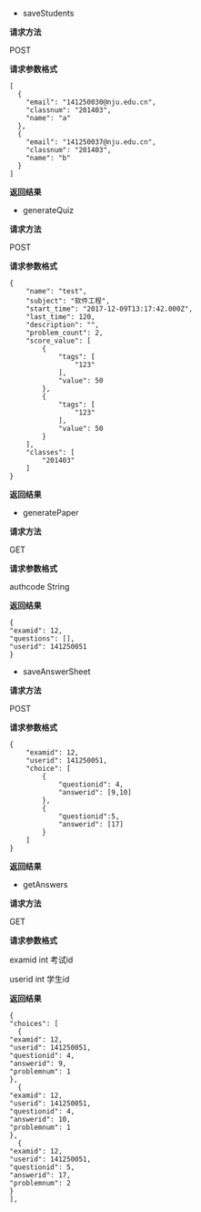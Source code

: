 ﻿ - saveStudents

**请求方法**

POST

**请求参数格式**

```
[
  {
    "email": "141250030@nju.edu.cn",
    "classnum": "201403",
    "name": "a"
  },
  {
    "email": "141250037@nju.edu.cn",
    "classnum": "201403",
    "name": "b"
  }
]
```

**返回结果**


  - generateQuiz
 
**请求方法**

POST

**请求参数格式**
```
{
    "name": "test",
    "subject": "软件工程",
    "start_time": "2017-12-09T13:17:42.000Z",
    "last_time": 120,
    "description": "",
    "problem_count": 2,
    "score_value": [
        {
            "tags": [
                "123"
            ],
            "value": 50
        },
        {
            "tags": [
                "123"
            ],
            "value": 50
        }
    ],
    "classes": [
        "201403"
    ]
}
```

**返回结果**

  - generatePaper

**请求方法**

GET

**请求参数格式**

authcode    String

**返回结果**
```
{
"examid": 12,
"questions": [],
"userid": 141250051
}
```

  - saveAnswerSheet
  
**请求方法**

POST

**请求参数格式**
```
{
    "examid": 12,
    "userid": 141250051,
    "choice": [
        {
            "questionid": 4,
            "answerid": [9,10]
        },
        {
            "questionid":5,
            "answerid": [17]
        }
    ]
}
```
**返回结果**

  - getAnswers
  
**请求方法**

GET

**请求参数格式**

examid   int    考试id

userid  int 学生id


**返回结果**
```
{
"choices": [
  {
"examid": 12,
"userid": 141250051,
"questionid": 4,
"answerid": 9,
"problemnum": 1
},
  {
"examid": 12,
"userid": 141250051,
"questionid": 4,
"answerid": 10,
"problemnum": 1
},
  {
"examid": 12,
"userid": 141250051,
"questionid": 5,
"answerid": 17,
"problemnum": 2
}
],
```
